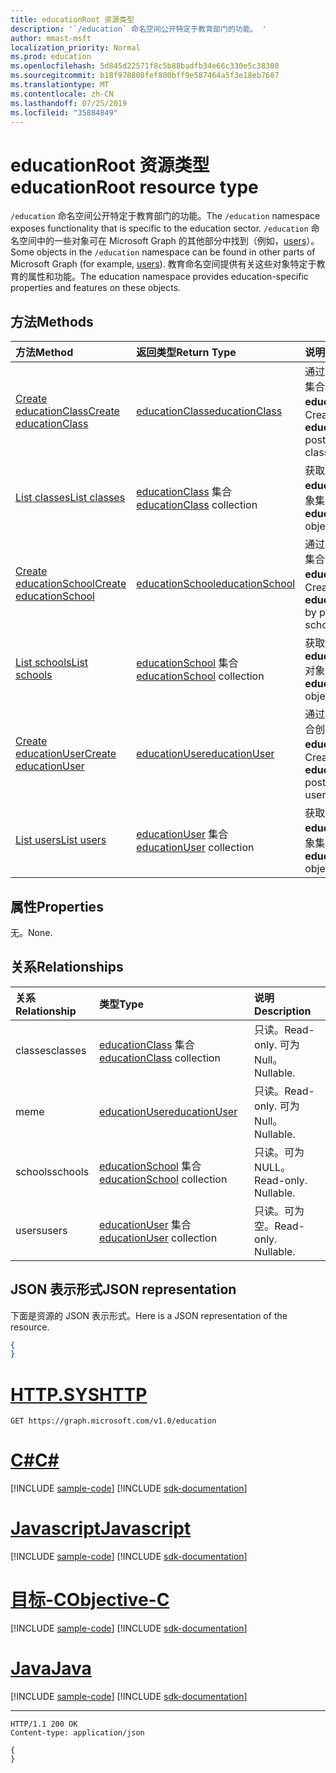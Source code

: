 ```yaml
---
title: educationRoot 资源类型
description: '`/education` 命名空间公开特定于教育部门的功能。 '
author: mmast-msft
localization_priority: Normal
ms.prod: education
ms.openlocfilehash: 5d845d22571f8c5b88badfb34e66c330e5c38300
ms.sourcegitcommit: b18f978808fef800bff9e587464a5f3e18eb7687
ms.translationtype: MT
ms.contentlocale: zh-CN
ms.lasthandoff: 07/25/2019
ms.locfileid: "35884849"
---
```

# <a name="educationroot-resource-type"></a><span data-ttu-id="f2aff-103">educationRoot 资源类型</span><span class="sxs-lookup"><span data-stu-id="f2aff-103">educationRoot resource type</span></span>

<span data-ttu-id="f2aff-104">`/education` 命名空间公开特定于教育部门的功能。</span><span class="sxs-lookup"><span data-stu-id="f2aff-104">The `/education` namespace exposes functionality that is specific to the education sector.</span></span> <span data-ttu-id="f2aff-105">`/education` 命名空间中的一些对象可在 Microsoft Graph 的其他部分中找到（例如，[users](user.md)）。</span><span class="sxs-lookup"><span data-stu-id="f2aff-105">Some objects in the `/education` namespace can be found in other parts of Microsoft Graph (for example, [users](user.md)).</span></span> <span data-ttu-id="f2aff-106">教育命名空间提供有关这些对象特定于教育的属性和功能。</span><span class="sxs-lookup"><span data-stu-id="f2aff-106">The education namespace provides education-specific properties and features on these objects.</span></span>

## <a name="methods"></a><span data-ttu-id="f2aff-107">方法</span><span class="sxs-lookup"><span data-stu-id="f2aff-107">Methods</span></span>

| <span data-ttu-id="f2aff-108">方法</span><span class="sxs-lookup"><span data-stu-id="f2aff-108">Method</span></span>           | <span data-ttu-id="f2aff-109">返回类型</span><span class="sxs-lookup"><span data-stu-id="f2aff-109">Return Type</span></span>    |<span data-ttu-id="f2aff-110">说明</span><span class="sxs-lookup"><span data-stu-id="f2aff-110">Description</span></span>|
|:---------------|:--------|:----------|
|[<span data-ttu-id="f2aff-111">Create educationClass</span><span class="sxs-lookup"><span data-stu-id="f2aff-111">Create educationClass</span></span>](../api/educationroot-post-classes.md) |[<span data-ttu-id="f2aff-112">educationClass</span><span class="sxs-lookup"><span data-stu-id="f2aff-112">educationClass</span></span>](educationclass.md)| <span data-ttu-id="f2aff-113">通过发布到 classes 集合创建新的 **educationClass**。</span><span class="sxs-lookup"><span data-stu-id="f2aff-113">Create a new **educationClass** by posting to the classes collection.</span></span>|
|[<span data-ttu-id="f2aff-114">List classes</span><span class="sxs-lookup"><span data-stu-id="f2aff-114">List classes</span></span>](../api/educationroot-list-classes.md) |<span data-ttu-id="f2aff-115">[educationClass](educationclass.md) 集合</span><span class="sxs-lookup"><span data-stu-id="f2aff-115">[educationClass](educationclass.md) collection</span></span>| <span data-ttu-id="f2aff-116">获取 **educationClass** 对象集合。</span><span class="sxs-lookup"><span data-stu-id="f2aff-116">Get an **educationClass** object collection.</span></span>|
|[<span data-ttu-id="f2aff-117">Create educationSchool</span><span class="sxs-lookup"><span data-stu-id="f2aff-117">Create educationSchool</span></span>](../api/educationroot-post-schools.md) |[<span data-ttu-id="f2aff-118">educationSchool</span><span class="sxs-lookup"><span data-stu-id="f2aff-118">educationSchool</span></span>](educationschool.md)| <span data-ttu-id="f2aff-119">通过发布到 schools 集合创建新的 **educationSchool**。</span><span class="sxs-lookup"><span data-stu-id="f2aff-119">Create a new **educationSchool** by posting to the schools collection.</span></span>|
|[<span data-ttu-id="f2aff-120">List schools</span><span class="sxs-lookup"><span data-stu-id="f2aff-120">List schools</span></span>](../api/educationroot-list-schools.md) |<span data-ttu-id="f2aff-121">[educationSchool](educationschool.md) 集合</span><span class="sxs-lookup"><span data-stu-id="f2aff-121">[educationSchool](educationschool.md) collection</span></span>| <span data-ttu-id="f2aff-122">获取 **educationSchool** 对象集合。</span><span class="sxs-lookup"><span data-stu-id="f2aff-122">Get an **educationSchool** object collection.</span></span>|
|[<span data-ttu-id="f2aff-123">Create educationUser</span><span class="sxs-lookup"><span data-stu-id="f2aff-123">Create educationUser</span></span>](../api/educationroot-post-users.md) |[<span data-ttu-id="f2aff-124">educationUser</span><span class="sxs-lookup"><span data-stu-id="f2aff-124">educationUser</span></span>](educationuser.md)| <span data-ttu-id="f2aff-125">通过发布到 users 集合创建新的 **educationUser**。</span><span class="sxs-lookup"><span data-stu-id="f2aff-125">Create a new **educationUser** by posting to the users collection.</span></span>|
|[<span data-ttu-id="f2aff-126">List users</span><span class="sxs-lookup"><span data-stu-id="f2aff-126">List users</span></span>](../api/educationroot-list-users.md) |<span data-ttu-id="f2aff-127">[educationUser](educationuser.md) 集合</span><span class="sxs-lookup"><span data-stu-id="f2aff-127">[educationUser](educationuser.md) collection</span></span>| <span data-ttu-id="f2aff-128">获取 **educationUser** 对象集合。</span><span class="sxs-lookup"><span data-stu-id="f2aff-128">Get an **educationUser** object collection.</span></span>|

## <a name="properties"></a><span data-ttu-id="f2aff-129">属性</span><span class="sxs-lookup"><span data-stu-id="f2aff-129">Properties</span></span>
<span data-ttu-id="f2aff-130">无。</span><span class="sxs-lookup"><span data-stu-id="f2aff-130">None.</span></span>

## <a name="relationships"></a><span data-ttu-id="f2aff-131">关系</span><span class="sxs-lookup"><span data-stu-id="f2aff-131">Relationships</span></span>
| <span data-ttu-id="f2aff-132">关系</span><span class="sxs-lookup"><span data-stu-id="f2aff-132">Relationship</span></span> | <span data-ttu-id="f2aff-133">类型</span><span class="sxs-lookup"><span data-stu-id="f2aff-133">Type</span></span>   |<span data-ttu-id="f2aff-134">说明</span><span class="sxs-lookup"><span data-stu-id="f2aff-134">Description</span></span>|
|:---------------|:--------|:----------|
|<span data-ttu-id="f2aff-135">classes</span><span class="sxs-lookup"><span data-stu-id="f2aff-135">classes</span></span>|<span data-ttu-id="f2aff-136">[educationClass](educationclass.md) 集合</span><span class="sxs-lookup"><span data-stu-id="f2aff-136">[educationClass](educationclass.md) collection</span></span>| <span data-ttu-id="f2aff-137">只读。</span><span class="sxs-lookup"><span data-stu-id="f2aff-137">Read-only.</span></span> <span data-ttu-id="f2aff-138">可为 Null。</span><span class="sxs-lookup"><span data-stu-id="f2aff-138">Nullable.</span></span>|
|<span data-ttu-id="f2aff-139">me</span><span class="sxs-lookup"><span data-stu-id="f2aff-139">me</span></span>|[<span data-ttu-id="f2aff-140">educationUser</span><span class="sxs-lookup"><span data-stu-id="f2aff-140">educationUser</span></span>](educationuser.md)| <span data-ttu-id="f2aff-141">只读。</span><span class="sxs-lookup"><span data-stu-id="f2aff-141">Read-only.</span></span> <span data-ttu-id="f2aff-142">可为 Null。</span><span class="sxs-lookup"><span data-stu-id="f2aff-142">Nullable.</span></span>|
|<span data-ttu-id="f2aff-143">schools</span><span class="sxs-lookup"><span data-stu-id="f2aff-143">schools</span></span>|<span data-ttu-id="f2aff-144">[educationSchool](educationschool.md) 集合</span><span class="sxs-lookup"><span data-stu-id="f2aff-144">[educationSchool](educationschool.md) collection</span></span>| <span data-ttu-id="f2aff-p104">只读。可为 NULL。</span><span class="sxs-lookup"><span data-stu-id="f2aff-p104">Read-only. Nullable.</span></span>|
|<span data-ttu-id="f2aff-147">users</span><span class="sxs-lookup"><span data-stu-id="f2aff-147">users</span></span>|<span data-ttu-id="f2aff-148">[educationUser](educationuser.md) 集合</span><span class="sxs-lookup"><span data-stu-id="f2aff-148">[educationUser](educationuser.md) collection</span></span>| <span data-ttu-id="f2aff-p105">只读。可为空。</span><span class="sxs-lookup"><span data-stu-id="f2aff-p105">Read-only. Nullable.</span></span>|

## <a name="json-representation"></a><span data-ttu-id="f2aff-151">JSON 表示形式</span><span class="sxs-lookup"><span data-stu-id="f2aff-151">JSON representation</span></span>
<span data-ttu-id="f2aff-152">下面是资源的 JSON 表示形式。</span><span class="sxs-lookup"><span data-stu-id="f2aff-152">Here is a JSON representation of the resource.</span></span>

<!--{
  "blockType": "resource",
  "optionalProperties": [],
  "baseType": "microsoft.graph.entity",
  "@odata.type": "microsoft.graph.educationRoot"
}-->

```json
{
}
```


# <a name="httptabhttp"></a>[<span data-ttu-id="f2aff-153">HTTP.SYS</span><span class="sxs-lookup"><span data-stu-id="f2aff-153">HTTP</span></span>](#tab/http)
<!-- {
  "blockType": "request",
  "name": "get_education"
}-->
```http
GET https://graph.microsoft.com/v1.0/education
```
# <a name="ctabcsharp"></a>[<span data-ttu-id="f2aff-154">C#</span><span class="sxs-lookup"><span data-stu-id="f2aff-154">C#</span></span>](#tab/csharp)
[!INCLUDE [sample-code](../includes/snippets/csharp/get-education-csharp-snippets.md)]
[!INCLUDE [sdk-documentation](../includes/snippets/snippets-sdk-documentation-link.md)]

# <a name="javascripttabjavascript"></a>[<span data-ttu-id="f2aff-155">Javascript</span><span class="sxs-lookup"><span data-stu-id="f2aff-155">Javascript</span></span>](#tab/javascript)
[!INCLUDE [sample-code](../includes/snippets/javascript/get-education-javascript-snippets.md)]
[!INCLUDE [sdk-documentation](../includes/snippets/snippets-sdk-documentation-link.md)]

# <a name="objective-ctabobjc"></a>[<span data-ttu-id="f2aff-156">目标-C</span><span class="sxs-lookup"><span data-stu-id="f2aff-156">Objective-C</span></span>](#tab/objc)
[!INCLUDE [sample-code](../includes/snippets/objc/get-education-objc-snippets.md)]
[!INCLUDE [sdk-documentation](../includes/snippets/snippets-sdk-documentation-link.md)]

# <a name="javatabjava"></a>[<span data-ttu-id="f2aff-157">Java</span><span class="sxs-lookup"><span data-stu-id="f2aff-157">Java</span></span>](#tab/java)
[!INCLUDE [sample-code](../includes/snippets/java/get-education-java-snippets.md)]
[!INCLUDE [sdk-documentation](../includes/snippets/snippets-sdk-documentation-link.md)]

---


<!-- {
  "blockType": "response",
  "truncated": true,
  "@odata.type": "microsoft.graph.educationRoot"
} -->
```http
HTTP/1.1 200 OK
Content-type: application/json

{
}
```

<!-- uuid: 8fcb5dbc-d5aa-4681-8e31-b001d5168d79
2015-10-25 14:57:30 UTC -->
<!-- {
  "type": "#page.annotation",
  "description": "educationRoot resource",
  "keywords": "",
  "section": "documentation",
  "tocPath": "",
  "suppressions": [
  ]
}-->
